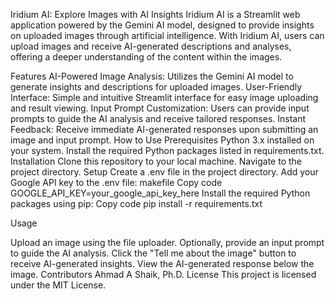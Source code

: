 Iridium AI: Explore Images with AI Insights
Iridium AI is a Streamlit web application powered by the Gemini AI model, designed to provide insights on uploaded images through artificial intelligence. With Iridium AI, users can upload images and receive AI-generated descriptions and analyses, offering a deeper understanding of the content within the images.

Features
AI-Powered Image Analysis: Utilizes the Gemini AI model to generate insights and descriptions for uploaded images.
User-Friendly Interface: Simple and intuitive Streamlit interface for easy image uploading and result viewing.
Input Prompt Customization: Users can provide input prompts to guide the AI analysis and receive tailored responses.
Instant Feedback: Receive immediate AI-generated responses upon submitting an image and input prompt.
How to Use
Prerequisites
Python 3.x installed on your system.
Install the required Python packages listed in requirements.txt.
Installation
Clone this repository to your local machine.
Navigate to the project directory.
Setup
Create a .env file in the project directory.
Add your Google API key to the .env file:
makefile
Copy code
GOOGLE_API_KEY=your_google_api_key_here
Install the required Python packages using pip:
Copy code
pip install -r requirements.txt

Usage

Upload an image using the file uploader.
Optionally, provide an input prompt to guide the AI analysis.
Click the "Tell me about the image" button to receive AI-generated insights.
View the AI-generated response below the image.
Contributors
Ahmad A Shaik, Ph.D.
License
This project is licensed under the MIT License.